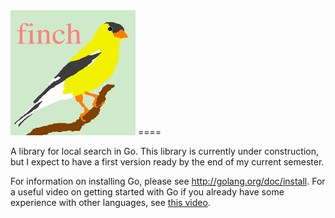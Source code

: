 <img src="https://github.com/dtnewman/athena/blob/master/logo2.jpeg?raw=true" alt="athena_logo"  height="200" width="200">
====

A library for local search in Go. This library is currently under construction, but I expect to have a first version ready by the end of my current semester.

For information on installing Go, please see http://golang.org/doc/install. For a useful video on getting started with Go if you already have some experience with other languages, see <a href="http://www.youtube.com/watch?v=XCsL89YtqCs&list=FLmV-ax-PLJlTSIzLUxglj3w&index=2">this video</a>.
